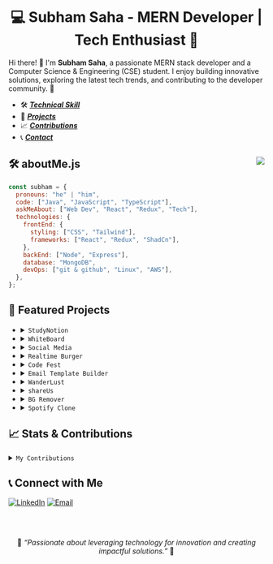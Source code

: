 <h1 align="center">💻 Subham Saha - MERN Developer | Tech Enthusiast 🌟</h1>

Hi there! 👋 I'm **Subham Saha**, a passionate MERN stack developer and a Computer Science & Engineering (CSE) student. I enjoy building innovative solutions, exploring the latest tech trends, and contributing to the developer community. 🚀

- 🛠️ [**_Technical Skill_**](#skills)
- 🌟 [**_Projects_**](#projects)
- 📈 [**_Contributions_**](#stats)
- 📞 [**_Contact_**](#contact)

## 🛠️ <a name="skills">**aboutMe.js** </a> <img align="right" src="https://visitor-badge.laobi.icu/badge?page_id=subhamsaha9.subhamsaha9&left_text=profile%20views"  />

```javascript
const subham = {
  pronouns: "he" | "him",
  code: ["Java", "JavaScript", "TypeScript"],
  askMeAbout: ["Web Dev", "React", "Redux", "Tech"],
  technologies: {
    frontEnd: {
      styling: ["CSS", "Tailwind"],
      frameworks: ["React", "Redux", "ShadCn"],
    },
    backEnd: ["Node", "Express"],
    database: "MongoDB",
    devOps: ["git & github", "Linux", "AWS"],
  },
};
```

## 🌟 <a name="projects">**Featured Projects** </a>

- <details>
    <summary><code>StudyNotion</code></summary>
    <ul>
      <li> 
      <b>Description:</b><i> <a href="https://edtech-studynotion-phi.vercel.app" target="_blank">StudyNotion</a> is an online learning platform where instructors can create and sell courses, and students can purchase and study courses on the platform.</i>
      </li>
      <li> 
      <b>Technologies used:</b> MERN, Redux, JWT Token, Tailwind, Cloudinary, Razorpay
      </li>
    </ul>
    <p> &emsp; To visit github repo click <a href="https://github.com/SubhamSaha9/EdTech-StudyNotion"><i>here</a></i>.</p>
  </details>

- <details>
    <summary><code>WhiteBoard</code></summary>
    <ul>
      <li> 
      <b>Description:</b><i> <a href="https://whiteboard-opal-pi.vercel.app" target="_blank">WhiteBoard</a> is acollaborative whiteboard and text editor with team management features, including group invitation links and file-sharing capabilities.</i>
      </li>
      <li> 
      <b>Technologies used:</b> MERN, Redux, TypeScript, Shadcn, Excalidraw
      </li>
    </ul>
    <p> &emsp; To visit github repo click <a href="https://github.com/SubhamSaha9/eraser-clone"><i>here</a></i>.</p>
  </details>

- <details>
    <summary><code>Social Media</code></summary>
    <ul>
      <li> 
      <b>Description:</b><i> <a href="https://social-media-subhamio-subham-sahas-projects-26624cb8.vercel.app" target="_blank">Subham.io Media</a> is a dynamic social media application built using the MERN stack, enabling users to create profiles, connect with friends, share posts, comment, and like content.</i>
      </li>
      <li> 
      <b>Technologies used:</b> MERN, Redux, JWT Token, Cloudinary
      </li>
    </ul>
    <p> &emsp; To visit github repo click <a href="https://github.com/SubhamSaha9/Social-Media"><i>here</a></i>.</p>
  </details>

- <details>
    <summary><code>Realtime Burger</code></summary>
    <ul>
      <li> 
      <b>Description:</b><i> <a href="https://realtime-burger-subham-io.onrender.com" target="_blank">Realtime Burger</a> is an real-time platform for restaurants to manage and sell burgers. Customers can track their order status live.</i>
      </li>
      <li> 
      <b>Technologies used:</b> Express, Node, EJS, MongoDB, Socket.Io, Stripe
      </li>
    </ul>
    <p> &emsp; To visit github repo click <a href="https://github.com/SubhamSaha9/Realtime-Burger"><i>here</a></i>.</p>
  </details>

- <details>
    <summary><code>Code Fest</code></summary>
    <ul>
      <li> 
      <b>Description:</b><i> <a href="https://cloud-ide-murex.vercel.app" target="_blank">Code Fest</a> is a web-based integrated development environment (IDE) to write and execute popular programming languages.
      </i>
      </li>
      <li> 
      <b>Technologies used:</b> React JS, Redux, JavaScript, Tailwind CSS
      </li>
    </ul>
    <p> &emsp; To visit github repo click <a href="https://github.com/SubhamSaha9/Cloud-IDE"><i>here</a></i>.</p>
  </details>

- <details>
    <summary><code>Email Template Builder</code></summary>
    <ul>
      <li> 
      <b>Description:</b><i> <a href="https://email-template-generator-henna.vercel.app" target="_blank">Email Template Builder</a> is  an AI-powered email template builder featuring a drag-and-drop editor, AI-generated content suggestions, real-time preview, and export functionality. Integrated Gemini API for smart email generation
      </i>
      </li>
      <li> 
      <b>Technologies used:</b> Next JS, React JS, Redux, TypeScript, Tailwind CSS, MongoDB, Express, ShadCn
      </li>
    </ul>
    <p> &emsp; To visit github repo click <a href="https://github.com/SubhamSaha9/Email-Template-Generator"><i>here</a></i>.</p>
  </details>

- <details>
    <summary><code>WanderLust</code></summary>
    <ul>
      <li> 
      <b>Description:</b><i> <a href="https://personal-project-07o9.onrender.com/listing" target="_blank">WanderLust</a> is a fully functional Airbnb clone connecting travelers with unique lodging experiences worldwide.</i>
      </li>
      <li> 
      <b>Technologies used:</b> Express, Node, EJS, MongoDB, MapBox
      </li>
    </ul>
    <p> &emsp; To visit github repo click <a href="https://github.com/SubhamSaha9/WanderLust"><i>here</a></i>.</p>
  </details>

- <details>
    <summary><code>shareUs</code></summary>
    <ul>
      <li> 
      <b>Description:</b><i> <a href="https://shareus-subham-io.onrender.com" target="_blank">shareUs</a> is a versatile platform for uploading, sharing, and managing photos and videos. Features a built-in link mailing system for seamless sharing via email.</i>
      </li>
      <li> 
      <b>Technologies used:</b> Express, Node, EJS, MongoDB, 
      </li>
    </ul>
    <p> &emsp; To visit github repo click <a href="https://github.com/SubhamSaha9/shareUs"><i>here</a></i>.</p>
  </details>

- <details>
    <summary><code>BG Remover</code></summary>
    <ul>
      <li> 
      <b>Description:</b><i> <a href="https://bg-remover-ss.vercel.app" target="_blank">BG Remover</a> is a background remover web app with image upload, background removal.</i>
      </li>
      <li> 
      <b>Technologies used:</b> React JS, Redux, JavaScript, Tailwind CSS, Clerk, razorpay
      </li>
    </ul>
    <p> &emsp; To visit github repo click <a href="https://github.com/SubhamSaha9/BG-Remover"><i>here</a></i>.</p>
  </details>

- <details>
    <summary><code>Spotify Clone</code></summary>
    <ul>
      <li> 
      <b>Description:</b><i> <a href="https://spotify-ss.vercel.app" target="_blank">Spotify Clone</a> is a music streaming platform built with the MERN stack, featuring real-time audio streaming, album creation, and song uploading with Cloudinary for media management.</i>
      </li>
      <li> 
      <b>Technologies used:</b> MERN, Redux, Tailwind, Cloudinary
      </li>
    </ul>
    <p> &emsp; To visit github repo click <a href="https://github.com/SubhamSaha9/Spotify-Clone-FullStack"><i>here</a></i>.</p>
  </details>

## 📈 <a name="stats">**Stats & Contributions** </a>

<details>
<summary><code>My Contributions</code></summary>
  <br/>
   <div >
   &emsp;
    <img src="https://github-readme-stats.vercel.app/api?username=subhamsaha9&hide_title=false&hide_rank=false&show_icons=true&include_all_commits=true&count_private=true&disable_animations=false&theme=dracula&locale=en&hide_border=true&order=1" height="150" alt="stats graph"  />
    &emsp;
    <img src="https://github-readme-stats.vercel.app/api/top-langs?username=subhamsaha9&layout=donut&hide_title=false&hide_rank=false&show_icons=true&include_all_commits=true&count_private=true&disable_animations=false&theme=dracula&locale=en&hide_border=true&order=1" height="150" width="250"alt="Subham" />
    &emsp;
    <img src="https://github-readme-streak-stats.herokuapp.com/?user=subhamsaha9&count_private=true&theme=dark&hide_border=true&border_radius=10&card_width=495" height="150" alt="contributions"  />
  </div>
</details>

## 📞 <a name="contact">**Connect with Me** </a>

[![LinkedIn](https://img.shields.io/badge/LinkedIn-Connect-blue)](https://linkedin.com/in/-subhamsaha)
[![Email](https://img.shields.io/badge/Email-Reach%20Me-red)](mailto:myworkprofile200@gmail.com)

<br/>
<br/>

<p align="center">🌟 <i>“Passionate about leveraging technology for innovation and creating impactful solutions.”</i> 🌟</p>
